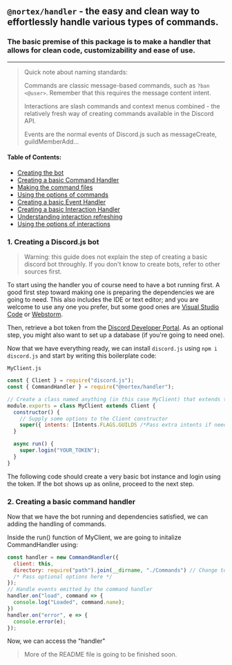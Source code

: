 ## `@nortex/handler` - the easy and clean way to effortlessly handle various types of commands.
### The basic premise of this package is to make a handler that allows for clean code, customizability and ease of use.

---

> Quick note about naming standards:
>
> Commands are classic message-based commands, such as `?ban <@user>`.
> Remember that this requires the message content intent.
> 
> Interactions are slash commands and context menus combined - the relatively fresh way of creating commands available in the Discord API.
> 
> Events are the normal events of Discord.js such as messageCreate, guildMemberAdd...

#### Table of Contents:
- [Creating the bot](#bot_base)
- [Creating a basic Command Handler](#command_handler)
- [Making the command files](#commands_setup)
- [Using the options of commands](#command_options)
- [Creating a basic Event Handler](#event_handler)
- [Creating a basic Interaction Handler](#interaction_handler)
- [Understanding interaction refreshing](#interaction_refresher)
- [Using the options of interactions](#interaction_options)

<a id="bot_base"></a>
### 1. Creating a Discord.js bot
> Warning: this guide does not explain the step of creating a basic discord bot throughly. If you don't know to create bots, refer to other sources first.

To start using the handler you of course need to have a bot running first. A good first step toward making one is preparing the dependencies we are going to need.
This also includes the IDE or text editor; and you are welcome to use any one you prefer,
but some good ones are [Visual Studio Code](https://code.visualstudio.com/) or [Webstorm](https://www.jetbrains.com/webstorm/).

Then, retrieve a bot token from the [Discord Developer Portal](https://discord.com/developers/applications).
As an optional step, you might also want to set up a database (if you're going to need one).

Now that we have everything ready, we can install `discord.js` using `npm i discord.js` and start by writing this boilerplate code:

`MyClient.js`
```js
const { Client } = require("discord.js");
const { CommandHandler } = require("@nortex/handler");

// Create a class named anything (in this case MyClient) that extends the Client class of Discord.js.
module.exports = class MyClient extends Client {
  constructor() {
    // Supply some options to the Client constructor
    super({ intents: [Intents.FLAGS.GUILDS /*Pass extra intents if needed*/] })
  }

  async run() {
    super.login("YOUR_TOKEN");
  }
}
```

The following code should create a very basic bot instance and login using the token. If the bot shows up as online, proceed to the next step.

<a id="command_handler"></a>
### 2. Creating a basic command handler
Now that we have the bot running and dependencies satisfied, we can adding the handling of commands.

Inside the run() function of MyClient, we are going to initalize CommandHandler using:
```js
const handler = new CommandHandler({
  client: this,
  directory: require("path").join(__dirname, "./Commands") // Change to your directory
  /* Pass optional options here */
});
// Handle events emitted by the command handler
handler.on("load", command => {
  console.log("Loaded", command.name);
})
handler.on("error", e => {
  console.error(e);
});
```
Now, we can access the "handler"

> More of the README file is going to be finished soon.
